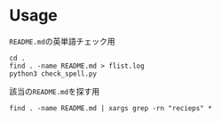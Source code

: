 # Usage

`README.md`の英単語チェック用

```
cd .
find . -name README.md > flist.log
python3 check_spell.py
```

該当の`README.md`を探す用

```
find . -name README.md | xargs grep -rn "recieps" *
```
